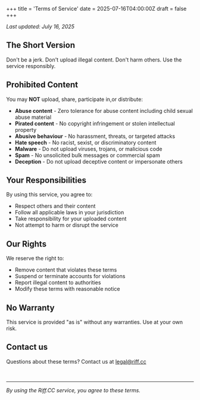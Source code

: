 +++
title = 'Terms of Service'
date = 2025-07-16T04:00:00Z
draft = false
+++

*Last updated: July 16, 2025*

## The Short Version

Don't be a jerk. Don't upload illegal content. Don't harm others. Use the service responsibly.

## Prohibited Content

You may **NOT** upload, share, participate in,or distribute:

- **Abuse content** - Zero tolerance for abuse content including child sexual abuse material
- **Pirated content** - No copyright infringement or stolen intellectual property
- **Abusive behaviour** - No harassment, threats, or targeted attacks
- **Hate speech** - No racist, sexist, or discriminatory content
- **Malware** - Do not upload viruses, trojans, or malicious code
- **Spam** - No unsolicited bulk messages or commercial spam
- **Deception** - Do not upload deceptive content or impersonate others

## Your Responsibilities

By using this service, you agree to:

- Respect others and their content
- Follow all applicable laws in your jurisdiction
- Take responsibility for your uploaded content
- Not attempt to harm or disrupt the service

## Our Rights

We reserve the right to:

- Remove content that violates these terms
- Suspend or terminate accounts for violations
- Report illegal content to authorities
- Modify these terms with reasonable notice

## No Warranty

This service is provided "as is" without any warranties. Use at your own risk.

## Contact us

Questions about these terms? Contact us at legal@riff.cc

<br />

---

*By using the Riff.CC service, you agree to these terms.*